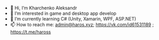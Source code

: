 - 👋 Hi, I’m Kharchenko Aleksandr
- 👀 I’m interested in game and desktop app develop
- 🌱 I’m currently learning C# (Unity, Xamarin, WPF, ASP.NET)
- 📫 How to reach me: admin@haros.xyz; https://vk.com/id61531189 ; https://t.me/haross
